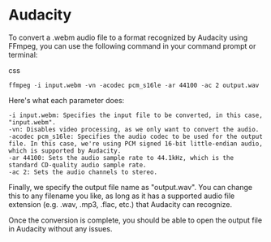 # Audacity


To convert a .webm audio file to a format recognized by Audacity using FFmpeg, you can use the following command in your command prompt or terminal:

css
```
ffmpeg -i input.webm -vn -acodec pcm_s16le -ar 44100 -ac 2 output.wav
```
Here's what each parameter does:

    -i input.webm: Specifies the input file to be converted, in this case, "input.webm".
    -vn: Disables video processing, as we only want to convert the audio.
    -acodec pcm_s16le: Specifies the audio codec to be used for the output file. In this case, we're using PCM signed 16-bit little-endian audio, which is supported by Audacity.
    -ar 44100: Sets the audio sample rate to 44.1kHz, which is the standard CD-quality audio sample rate.
    -ac 2: Sets the audio channels to stereo.

Finally, we specify the output file name as "output.wav". You can change this to any filename you like, as long as it has a supported audio file extension (e.g. .wav, .mp3, .flac, etc.) that Audacity can recognize.

Once the conversion is complete, you should be able to open the output file in Audacity without any issues.
